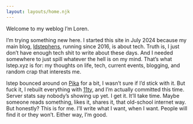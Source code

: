```yaml
---
layout: layouts/home.njk
---
```


<div class="illo-container"></div>

Welcome to my weblog I’m Loren.

I’m trying something new here. I started this site in July 2024 because my main blog, [ldstephens](https://ldstephens.net/), running since 2016, is about tech. Truth is, I just don’t have enough tech shit to write about these days. And I needed somewhere to just spill whatever the hell is on my mind. That’s what lstep.xyz is for: my thoughts on life, tech, current events, blogging, and random crap that interests me.

lstep bounced around on [Pika](https://pika.page/) for a bit, I wasn’t sure if I’d stick with it. But fuck it, I rebuilt everything with [11ty](https://www.11ty.dev/), and I’m actually committed this time. Server stats say nobody’s showing up yet. I get it. It’ll take time. Maybe someone reads something, likes it, shares it, that old-school internet way. But honestly? This is for me. I’ll write what I want, when I want. People will find it or they won’t. Either way, I’m good.
